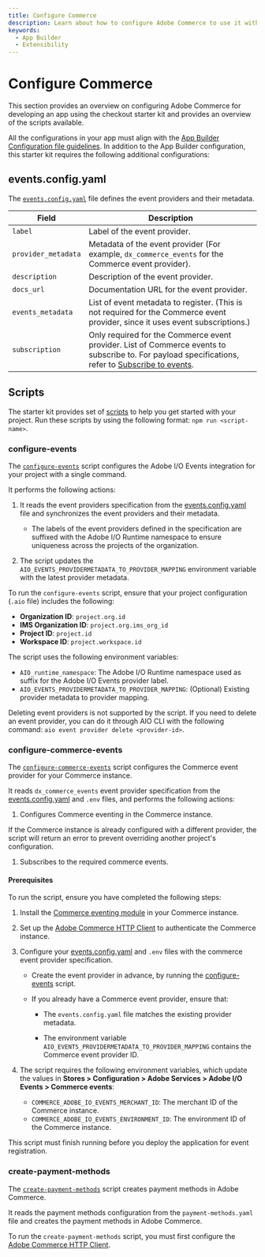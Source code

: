 ```yaml
---
title: Configure Commerce
description: Learn about how to configure Adobe Commerce to use it with the checkout starter kit.
keywords:
  - App Builder
  - Extensibility
---
```


# Configure Commerce

This section provides an overview on configuring Adobe Commerce for developing an app using the checkout starter kit and provides an overview of the scripts available.

All the configurations in your app must align with the [App Builder Configuration file guidelines](https://developer.adobe.com/app-builder/docs/guides/configuration/). In addition to the App Builder configuration, this starter kit requires the following additional configurations:

## events.config.yaml

The [`events.config.yaml`](https://github.com/adobe/commerce-checkout-starter-kit/blob/main/events.config.yaml) file defines the event providers and their metadata.

| Field             | Description|
| ----------------- | ---------------------------------------------------------------------------------------------------------------------------------------------------------------------------------------------------------------------------- |
| `label`             | Label of the event provider.|
| `provider_metadata` | Metadata of the event provider (For example, `dx_commerce_events` for the Commerce event provider).|
| `description`       | Description of the event provider.|
| `docs_url`          | Documentation URL for the event provider.|
| `events_metadata`   | List of event metadata to register. (This is not required for the Commerce event provider, since it uses event subscriptions.)|
| `subscription`      | Only required for the Commerce event provider. List of Commerce events to subscribe to. For payload specifications, refer to [Subscribe to events](../../events/api.md#subscribe-to-events).|

## Scripts

The starter kit provides set of [scripts](https://github.com/adobe/commerce-checkout-starter-kit/tree/main/scripts) to help you get started with your project. Run these scripts by using the following format: `npm run <script-name>`.

### configure-events

The [`configure-events`](https://github.com/adobe/commerce-checkout-starter-kit/blob/main/scripts/configure-events.js) script configures the Adobe I/O Events integration for your project with a single command.

It performs the following actions:

1. It reads the event providers specification from the [events.config.yaml](#eventsconfigyaml) file and synchronizes the event providers and their metadata.

   - The labels of the event providers defined in the specification are suffixed with the Adobe I/O Runtime namespace to ensure uniqueness across the projects of the organization.

1. The script updates the `AIO_EVENTS_PROVIDERMETADATA_TO_PROVIDER_MAPPING` environment variable with the latest provider metadata.

To run the `configure-events` script, ensure that your project configuration (`.aio` file) includes the following:

- **Organization ID**: `project.org.id`
- **IMS Organization ID**: `project.org.ims_org_id`
- **Project ID**: `project.id`
- **Workspace ID**: `project.workspace.id`

The script uses the following environment variables:

- `AIO_runtime_namespace`: The Adobe I/O Runtime namespace used as suffix for the Adobe I/O Events provider label.
- `AIO_EVENTS_PROVIDERMETADATA_TO_PROVIDER_MAPPING`: (Optional) Existing provider metadata to provider mapping.

Deleting event providers is not supported by the script. If you need to delete an event provider, you can do
it through AIO CLI with the following command: `aio event provider delete <provider-id>`.

### configure-commerce-events

The [`configure-commerce-events`](https://github.com/adobe/commerce-checkout-starter-kit/blob/main/scripts/configure-commerce-events.js) script configures the Commerce event provider for your Commerce instance.

It reads `dx_commerce_events` event provider specification from the [events.config.yaml](#eventsconfigyaml) and `.env` files, and performs the following actions:

1. Configures Commerce eventing in the Commerce instance.

  If the Commerce instance is already configured with a different provider, the script will return an error to prevent overriding another project's configuration.

1. Subscribes to the required commerce events.

#### Prerequisites

To run the script, ensure you have completed the following steps:

1. Install the [Commerce eventing module](./getting-started.md) in your Commerce instance.

1. Set up the [Adobe Commerce HTTP Client](./connect.md#connect-to-adobe-commerce) to authenticate the Commerce instance.

1. Configure your [events.config.yaml](#eventsconfigyaml) and `.env` files with the commerce event provider specification.

   - Create the event provider in advance, by running the [configure-events](#configure-events) script.

   - If you already have a Commerce event provider, ensure that:

     - The `events.config.yaml` file matches the existing provider metadata.

     - The environment variable `AIO_EVENTS_PROVIDERMETADATA_TO_PROVIDER_MAPPING` contains the Commerce event provider ID.

1. The script requires the following environment variables, which update the values in **Stores > Configuration > Adobe Services > Adobe I/O Events > Commerce events**:

   - `COMMERCE_ADOBE_IO_EVENTS_MERCHANT_ID`: The merchant ID of the Commerce instance.
   - `COMMERCE_ADOBE_IO_EVENTS_ENVIRONMENT_ID`: The environment ID of the Commerce instance.

This script must finish running before you deploy the application for event registration.

### create-payment-methods

The [`create-payment-methods`](https://github.com/adobe/commerce-checkout-starter-kit/blob/main/scripts/create-payment-methods.js) script creates payment methods in Adobe Commerce.

It reads the payment methods configuration from the `payment-methods.yaml` file and creates the payment methods in Adobe Commerce.

To run the `create-payment-methods` script, you must first configure the [Adobe Commerce HTTP Client](./connect.md#connect-to-adobe-commerce).
